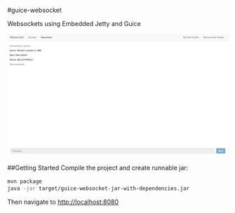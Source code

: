 #guice-websocket

Websockets using Embedded Jetty and Guice

![Main Screen](/screenshots/chat-view.png?raw=true "Chat View")

##Getting Started
Compile the project and create runnable jar:
```bash
mvn package
java -jar target/guice-websocket-jar-with-dependencies.jar
```

Then navigate to [http://localhost:8080](http://localhost:8080)
